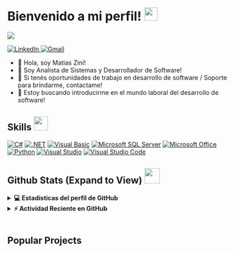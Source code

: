 <h1> Bienvenido a mi perfil! <img src = "https://raw.githubusercontent.com/MartinHeinz/MartinHeinz/master/wave.gif" width = 30px> </h1>
<p align='center'>
</p>

<p>
  <a href="https://github.com/DenverCoder1/readme-typing-svg"><img src="https://readme-typing-svg.herokuapp.com?&font=IBM+Plex+Sans&color=abcdef&size=20&lines=Bienvenido+a+mi+perfil+de+GitHub!;Soy+Analista+de+Sistemas;Soy+Desarrollador+de+Software" /></a>
</p>


  <a href="https://www.linkedin.com/in/matias-javier-zini-067964251/" target="_blank">
    <img alt="LinkedIn" src="https://img.shields.io/badge/LinkedIn-0077B5?style=for-the-badge&logo=linkedin&logoColor=white">
  </a>   
  <a href="mailto:matiasjavierzini@gmail.com" target="_blank">
    <img alt="Gmail" src="https://img.shields.io/badge/Gmail-matiasjavierzini@gmail.com-D14836?style=for-the-badge&logo=gmail&logoColor=white">
  </a> 

- 👋 Hola, soy Matias Zini!
- 💼 Soy Analista de Sistemas y Desarrollador de Software!
- 💬 Si tenés oportunidades de trabajo en desarrollo de software / Soporte para brindarme, contactame!
- 👯 Estoy buscando introducirme en el mundo laboral del desarrollo de software!

<h2> Skills <img src = "https://media2.giphy.com/media/QssGEmpkyEOhBCb7e1/giphy.gif?cid=ecf05e47a0n3gi1bfqntqmob8g9aid1oyj2wr3ds3mg700bl&rid=giphy.gif" width = 32px> </h2>
  <a href="#"><img alt="C#" src="https://img.shields.io/badge/C%23-239120?style=for-the-badge&logo=c-sharp&logoColor=white"></a>
  <a href="#"><img alt=".NET" src="https://img.shields.io/badge/.NET-512BD4?style=for-the-badge&logo=dotnet&logoColor=white"></a>
  <a href="#"><img alt="Visual Basic" src="https://img.shields.io/badge/Visual%20Basic-68217A?style=for-the-badge&logo=visual-basic&logoColor=white"></a>
  <a href="#"><img alt="Microsoft SQL Server" src="https://img.shields.io/badge/Microsoft%20SQL%20Server-CC2927?style=for-the-badge&logo=microsoft%20sql%20server&logoColor=white"></a>
  <a href="#"><img alt="Microsoft Office" src="https://img.shields.io/badge/Microsoft%20Office-D83B01?style=for-the-badge&logo=microsoft-office&logoColor=white"></a>
  <a href="#"><img alt="Python" src="https://img.shields.io/badge/Python-3776AB?style=for-the-badge&logo=python&logoColor=white"></a>
  <a href="#"><img alt="Visual Studio" src="https://img.shields.io/badge/Visual%20Studio-5C2D91?style=for-the-badge&logo=visual-studio&logoColor=white"></a>
  <a href="#"><img alt="Visual Studio Code" src="https://img.shields.io/badge/Visual%20Studio%20Code-007ACC?style=for-the-badge&logo=visual-studio-code&logoColor=white"></a>
<h2> Github Stats (Expand to View) <img src = "https://i.pinimg.com/originals/65/c4/f4/65c4f452571be1261e9c623f7da488ac.gif" width = 35px> </h2>

<details> 
  <summary><b>💻 Estadísticas del perfil de GitHub</b></summary>
  <br/>
  <p align="center">
    <a href="https://github.com/anuraghazra/github-readme-stats">
      <img alt="Estadísticas de GitHub de Matias Zini" src="https://github-readme-stats.vercel.app/api?username=matijzini&show_icons=true&count_private=true&theme=algolia" height="192px"/>
    </a>
    <br/>
    &nbsp;
    <img src="https://github-readme-stats.vercel.app/api/top-langs?username=matijzini&show_icons=true&locale=es&layout=compact&theme=algolia" alt="Lenguajes más usados por Matias Zini" height="192px"/>
    <br/>
  </p>
</details>


<details>
  <summary><b>⚡ Actividad Reciente en GitHub</b></summary>
  <br/>
  <a href="https://github.com/matijzini">
    <img alt="Gráfico de actividad de Matias Zini" src="https://github-readme-activity-graph.vercel.app/graph?username=matijzini&custom_title=Actividad%20de%20Matias%20Zini&theme=react-dark" />
  </a>
  <br/>
</details>

<br/>

## Popular Projects 
<!--<a href="https://github.com/aastha12/MDX-Food-Safety-Hackathon">
  <!-- Change the `github-readme-stats.anuraghazra1.vercel.app` to `github-readme-stats.vercel.app`  -->
<!--  <img align="center" src="https://github-readme-stats.anuraghazra1.vercel.app/api/pin/?username=aastha12&repo=MDX-Food-Safety-Hackathon&theme=onedark" />
</a>  
<!-- ESTO ESTA COMENTADO, TIENE <!-- HASTA QUE PUEDA PONER EL PROYECTO MIO.

<a href="https://github.com/aastha12/Loan_Prediction">
  <!-- Change the `github-readme-stats.anuraghazra1.vercel.app` to `github-readme-stats.vercel.app`  -->
<!--  <img align="center" src="https://github-readme-stats.anuraghazra1.vercel.app/api/pin/?username=aastha12&repo=Loan_Prediction&theme=onedark" />
</a> 
